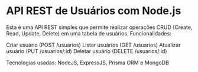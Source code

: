 # API REST de Usuários com Node.js
Esta é uma API REST simples que permite realizar operações CRUD (Create, Read, Update, Delete) em uma tabela de usuários.
Funcionalidades:

Criar usuário (POST /usuarios)
Listar usuários (GET /usuarios)
Atualizar usuário (PUT /usuarios/:id)
Deletar usuário (DELETE /usuarios/:id)

Tecnologias usadas: NodeJS, ExpressJS, Prisma ORM e MongoDB 
